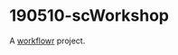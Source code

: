 # 190510-scWorkshop

A [workflowr][] project.

[workflowr]: https://github.com/jdblischak/workflowr
